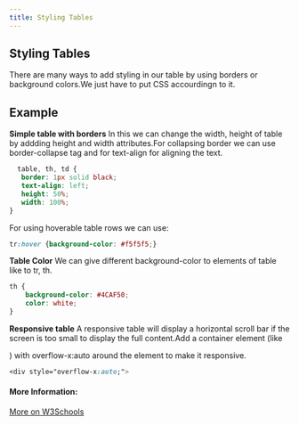 ```yaml
---
title: Styling Tables
---
```

## Styling Tables
There are many ways to add styling in our table by using borders or background colors.We just have to put CSS accourdingn to it.
## Example

**Simple table with borders**
In this we can change the width, height of table by addding height and width attributes.For collapsing border we can use border-collapse tag and for text-align for aligning the text.
```css
  table, th, td {
   border: 1px solid black;
   text-align: left;
   height: 50%;
   width: 100%;
} 
```

For using hoverable table rows we can use: 
```css
tr:hover {background-color: #f5f5f5;} 
```

**Table Color**
We can give different background-color to elements of table like to tr, th.
```css
th {
    background-color: #4CAF50;
    color: white;
}
```

**Responsive table**
A responsive table will display a horizontal scroll bar if the screen is too small to display the full content.Add a container element (like <div>) with overflow-x:auto around the <table> element to make it responsive.
  
```css
<div style="overflow-x:auto;">
```

<!-- The article goes here, in GitHub-flavored Markdown. Feel free to add YouTube videos, images, and CodePen/JSBin embeds  -->

#### More Information:
[More on W3Schools](https://www.w3schools.com/css/css_table.asp)


